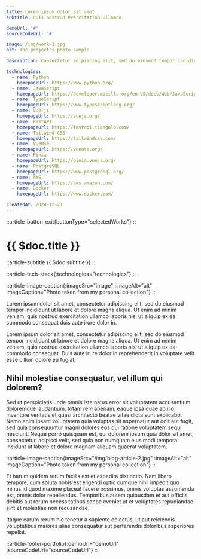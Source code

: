 ```yaml
---
title: Lorem ipsum dolor sit amet
subtitle: Quis nostrud exercitation ullamco.

demoUrl: '#'
sourceCodeUrl: '#'

image: /img/work-1.jpg
alt: The project's photo sample

description: Consectetur adipiscing elit, sed do eiusmod tempor incididunt ut labore et dolore magna aliqua. Ut enim ad minim veniam, quis nostrud exercitation ullamco laboris nisi ut aliquip. Lorem ipsum dolor sit amet, consectetur adipiscing elit, sed do eiusmod tempor incididunt ut labore et dolore magna aliqua. Ut enim ad minim veniam, quis nostrud exercitation ullamco laboris nisi ut aliquip ex ea commodo consequat. Duis aute irure dolor in reprehenderit in voluptate velit esse cillum dolore eu fugiat.

technologies:
  - name: Python
    homepageUrl: https://www.python.org/
  - name: JavaScript
    homepageUrl: https://developer.mozilla.org/en-US/docs/Web/JavaScript/
  - name: TypeScript
    homepageUrl: https://www.typescriptlang.org/
  - name: Vue.js
    homepageUrl: https://vuejs.org/
  - name: FastAPI
    homepageUrl: https://fastapi.tiangolo.com/
  - name: Tailwind CSS
    homepageUrl: https://tailwindcss.com/
  - name: VueUse
    homepageUrl: https://vueuse.org/
  - name: Pinia
    homepageUrl: https://pinia.vuejs.org/
  - name: PostgreSQL
    homepageUrl: https://www.postgresql.org/
  - name: AWS
    homepageUrl: https://aws.amazon.com/
  - name: Docker
    homepageUrl: https://www.docker.com/

createdAt: 2024-12-21
---
```


::article-button-exit{buttonType="selectedWorks"}
::

# {{ $doc.title }}

::article-subtitle
{{ $doc.subtitle }}
::

::article-tech-stack{:technologies="technologies"}
::

::article-image-caption{:imageSrc="image" :imageAlt="alt" imageCaption="Photo taken from my personal collection"}
::

Lorem ipsum dolor sit amet, consectetur adipiscing elit, sed do eiusmod  tempor incididunt ut labore et dolore magna aliqua. Ut enim ad minim  veniam, quis nostrud exercitation ullamco laboris nisi ut aliquip ex ea  commodo consequat duis aute irure dolor in.

Lorem ipsum dolor sit amet, consectetur adipiscing elit, sed do eiusmod  tempor incididunt ut labore et dolore magna aliqua. Ut enim ad minim  veniam, quis nostrud exercitation ullamco laboris nisi ut aliquip ex ea  commodo consequat. Duis aute irure dolor in reprehenderit in voluptate  velit esse cillum dolore eu fugiat.

## Nihil molestiae consequatur, vel illum qui dolorem?

Sed ut perspiciatis unde omnis iste natus error sit voluptatem  accusantium doloremque laudantium, totam rem aperiam, eaque ipsa quae ab illo inventore veritatis et quasi architecto beatae vitae dicta sunt  explicabo. Nemo enim ipsam voluptatem quia voluptas sit aspernatur aut  odit aut fugit, sed quia consequuntur magni dolores eos qui ratione  voluptatem sequi nesciunt. Neque porro quisquam est, qui dolorem ipsum  quia dolor sit amet, consectetur, adipisci velit, sed quia non numquam  eius modi tempora incidunt ut labore et dolore magnam aliquam quaerat  voluptatem.

::article-image-caption{imageSrc="/img/blog-article-2.jpg" :imageAlt="alt" imageCaption="Photo taken from my personal collection"}
::

Et harum quidem rerum facilis est et expedita distinctio. Nam libero  tempore, cum soluta nobis est eligendi optio cumque nihil impedit quo  minus id quod maxime placeat facere possimus, omnis voluptas assumenda  est, omnis dolor repellendus. Temporibus autem quibusdam et aut officiis debitis aut rerum necessitatibus saepe eveniet ut et voluptates  repudiandae sint et molestiae non recusandae.

Itaque earum rerum hic tenetur a sapiente delectus, ut aut reiciendis  voluptatibus maiores alias consequatur aut perferendis doloribus  asperiores repellat.

::article-footer-portfolio{:demoUrl="demoUrl" :sourceCodeUrl="sourceCodeUrl"}
::
